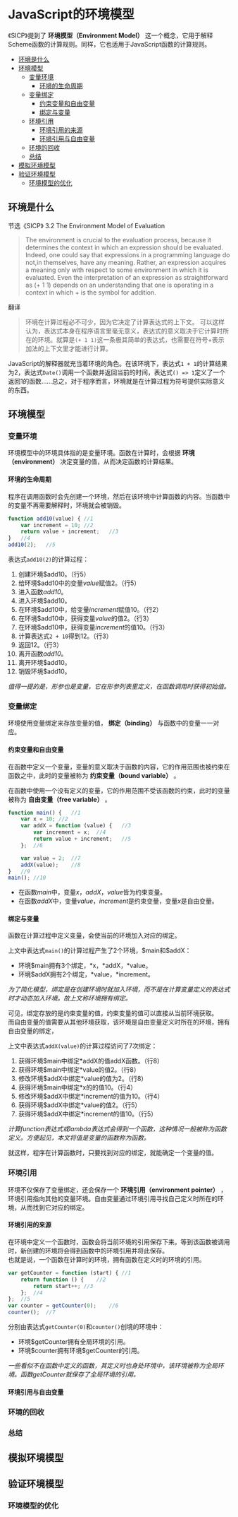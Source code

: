 # JavaScript的环境模型

《SICP》提到了 **环境模型（Environment  Model）** 这一个概念，它用于解释Scheme函数的计算规则。同样，它也适用于JavaScript函数的计算规则。

- [环境是什么](#环境是什么)
- [环境模型](#环境模型)
    - [变量环境](#变量环境)
        - [环境的生命周期](#环境的生命周期)
    - [变量绑定](#变量绑定)
        - [约束变量和自由变量](#约束变量和自由变量)
        - [绑定与变量](#绑定与变量)
    - [环境引用](#环境引用)
        - [环境引用的来源](#环境引用的来源)
        - [环境引用与自由变量](#环境引用与自由变量)
    - [环境的回收](#环境的回收)
    - [总结](#总结)
- [模拟环境模型](#模拟环境模型)
- [验证环境模型](#验证环境模型)
    - [环境模型的优化](#环境模型的优化)

## 环境是什么

节选《SICP》 3.2  The Environment Model of Evaluation

> The environment is crucial to the evaluation process, because it determines the context in which an
expression should be evaluated.
Indeed, one could say that expressions in a programming language do not,in themselves, have any meaning. Rather, an expression acquires a meaning only with respect to some environment in which it is evaluated. Even the interpretation of an expression as straightforward as (+ 1 1) depends on an understanding that one is operating in a context in which + is the symbol for addition.

翻译

> 环境在计算过程必不可少，因为它决定了计算表达式的上下文。
可以这样认为，表达式本身在程序语言里毫无意义，表达式的意义取决于它计算时所在的环境。就算是`(+ 1 1)`这一条极其简单的表达式，也需要在符号+表示加法的上下文里才能进行计算。

JavaScript的解释器就充当着环境的角色。在该环境下，表达式`1 + 1`的计算结果为2，表达式`Date()`调用一个函数并返回当前的时间，表达式`() => 1`定义了一个返回1的函数……总之，对于程序而言，环境就是在计算过程为符号提供实际意义的东西。

## 环境模型

### 变量环境

环境模型中的环境具体指的是变量环境。函数在计算时，会根据 **环境（environment）** 决定变量的值，从而决定函数的计算结果。

#### 环境的生命周期

程序在调用函数时会先创建一个环境，然后在该环境中计算函数的内容。当函数中的变量不再需要解释时，环境就会被销毁。

```JavaScript
function add10(value) { //1
    var increment = 10; //2
    return value + increment;   //3
}   //4
add10(2);   //5
```

表达式`add10(2)`的计算过程：
1. 创建环境\$add10。（行5）
2. 给环境\$add10中的变量*value*赋值2。（行5）
3. 进入函数*add10*。
4. 进入环境\$add10。
5. 在环境\$add10中，给变量*increment*赋值10。（行2）
6. 在环境\$add10中，获得变量*value*的值2。（行3）
7. 在环境\$add10中，获得变量*increment*的值10。（行3）
8. 计算表达式`2 + 10`得到12。（行3）
9. 返回12。（行3）
10. 离开函数*add10*。
11. 离开环境\$add10。
12. 销毁环境\$add10。

*值得一提的是，形参也是变量，它在形参列表里定义，在函数调用时获得初始值。*

### 变量绑定

环境使用变量绑定来存放变量的值， **绑定（binding）** 与函数中的变量一一对应。

#### 约束变量和自由变量

在函数中定义一个变量，变量的意义取决于函数的内容，它的作用范围也被约束在函数之中，此时的变量被称为 **约束变量（bound variable）** 。

在函数中使用一个没有定义的变量，它的作用范围不受该函数的约束，此时的变量被称为 **自由变量（free variable）** 。

```JavaScript
function main() {   //1
    var x = 10; //2
    var addX = function (value) {   //3
        var increment = x;  //4
        return value + increment;   //5
    };  //6

    var value = 2;  //7
    addX(value);    //8
}   //9
main(); //10
```

- 在函数*main*中，变量*x*，*addX*，*value*皆为约束变量。
- 在函数*addX*中，变量*value*，*increment*是约束变量，变量*x*是自由变量。

#### 绑定与变量

函数在计算过程中定义变量，会使当前的环境加入对应的绑定。

上文中表达式`main()`的计算过程产生了2个环境，\$main和\$addX：
- 环境\$main拥有3个绑定，\*x，\*addX，\*value。
- 环境\$addX拥有2个绑定，\*value，\*increment。

*为了简化模型，绑定是在创建环境时就加入环境，而不是在计算变量定义的表达式时才动态加入环境。故上文称环境拥有绑定。*

可见，绑定存放的是约束变量的值，约束变量的值可以直接从当前环境获取。  
而自由变量的值需要从其他环境获取，该环境是自由变量定义时所在的环境，拥有自由变量的绑定，

上文中表达式`addX(value)`的计算过程访问了7次绑定：
1. 获得环境\$main中绑定\*addX的值addX函数。（行8）
2. 获得环境\$main中绑定\*value的值2。（行8）
3. 修改环境\$addX中绑定\*value的值为2。（行8）
4. 获得环境\$main中绑定\*x的的值10。（行4）
5. 修改环境\$addX中绑定\*increment的值为10。（行4）
6. 获得环境\$addX中绑定\*value的值2。（行5）
7. 获得环境\$addX中绑定\*increment的值10。（行5）

*计算function表达式或lambda表达式会得到一个函数，这种情况一般被称为函数定义。方便起见，本文将值是变量的函数称为函数。*

就这样，程序在计算函数时，只要找到对应的绑定，就能确定一个变量的值。

### 环境引用

环境不仅保存了变量绑定，还会保存一个 **环境引用（environment pointer）** ，环境引用指向其他的变量环境。自由变量通过环境引用寻找自己定义时所在的环境，从而找到它对应的绑定。

#### 环境引用的来源

在环境中定义一个函数时，函数会将当前环境的引用保存下来。等到该函数被调用时，新创建的环境将会得到函数中的环境引用并将此保存。  
也就是说，一个函数在计算时的环境，拥有函数在定义时的环境的引用。

```JavaScript
var getCounter = function (start) { //1
    return function () {    //2
        return start++; //3
    };  //4
};  //5
var counter = getCounter(0);    //6
counter();  //7
```

分别由表达式`getCounter(0)`和`counter()`创境的环境中：
- 环境\$getCounter拥有全局环境的引用。
- 环境\$counter拥有环境\$getCounter的引用。

*一些看似不在函数中定义的函数，其定义时也身处环境中，该环境被称为全局环境。函数getCounter就保存了全局环境的引用。*

#### 环境引用与自由变量



### 环境的回收

### 总结

## 模拟环境模型

## 验证环境模型

### 环境模型的优化